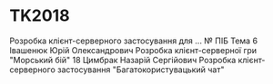 # TK2018
Розробка клієнт-серверного застосування для ...
№	ПІБ	Тема
6 Івашенюк Юрій Олександрович Розробка клієнт-серверної гри "Морський бій"
18	Цимбрак Назарій Сергійович	Розробка клієнт-серверного застосування "Багатокористувацький чат"
